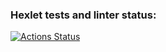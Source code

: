 ### Hexlet tests and linter status:
[![Actions Status](https://github.com/KindProgrammer/frontend-project-12/actions/workflows/hexlet-check.yml/badge.svg)](https://github.com/KindProgrammer/frontend-project-12/actions)